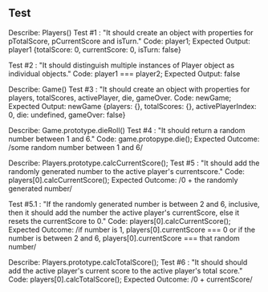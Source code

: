 ## Test

Describe: Players()
Test #1 : "It should create an object with properties for pTotalScore, pCurrentScore and isTurn."
Code: player1;
Expected Output: player1 {totalScore: 0, currentScore: 0, isTurn: false}

Test #2 : "It should distinguish multiple instances of Player object as individual objects."
Code: player1 === player2;
Expected Output: false

Describe: Game()
Test #3 : "It should create an object with properties for players, totalScores, activePlayer, die, gameOver.
Code: newGame;
Expected Output: newGame {players: {}, totalScores: {}, activePlayerIndex: 0, die: undefined, gameOver: false}

Describe: Game.prototype.dieRoll()
Test #4 : "It should return a random number between 1 and 6."
Code: game.protopype.die();
Expected Outcome: /some random number between 1 and 6/

Describe: Players.prototype.calcCurrentScore();
Test #5 : "It should add the randomly generated number to the active player's currentscore."
Code: players[0].calcCurrentScore();
Expected Outcome: /0 + the randomly generated number/

Test #5.1 : "If the randomly generated number is between 2 and 6, inclusive, then it should add the number the active player's currentScore, else it resets the currentScore to 0."
Code: players[0].calcCurrentScore();
Expected Outcome: /if number is 1, players[0].currentScore === 0 or if the number is between 2 and 6, players[0].currentScore === that random number/

Describe: Players.prototype.calcTotalScore();
Test #6 : "It should should add the active player's current score to the active player's total score."
Code: players[0].calcTotalScore();
Expected Outcome: /0 + currentScore/